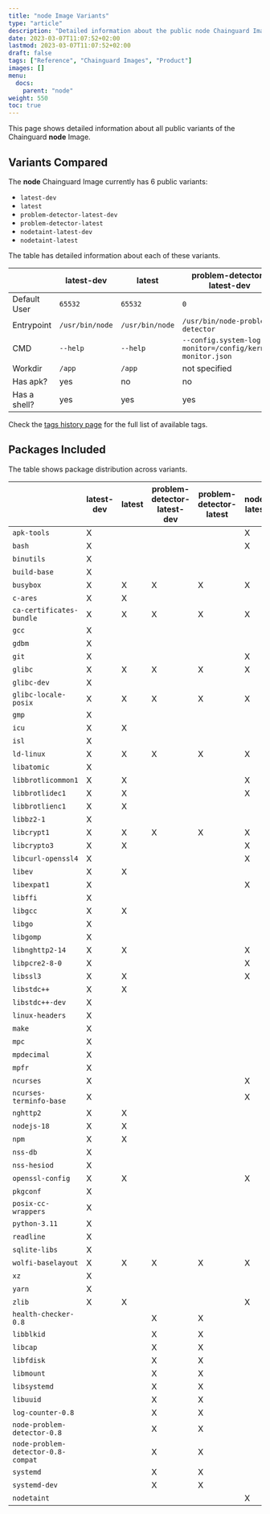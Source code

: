 ```yaml
---
title: "node Image Variants"
type: "article"
description: "Detailed information about the public node Chainguard Image variants"
date: 2023-03-07T11:07:52+02:00
lastmod: 2023-03-07T11:07:52+02:00
draft: false
tags: ["Reference", "Chainguard Images", "Product"]
images: []
menu:
  docs:
    parent: "node"
weight: 550
toc: true
---
```


This page shows detailed information about all public variants of the Chainguard **node** Image.

## Variants Compared
The **node** Chainguard Image currently has 6 public variants: 

- `latest-dev`
- `latest`
- `problem-detector-latest-dev`
- `problem-detector-latest`
- `nodetaint-latest-dev`
- `nodetaint-latest`

The table has detailed information about each of these variants.

|              | latest-dev      | latest          | problem-detector-latest-dev                               | problem-detector-latest                                   | nodetaint-latest-dev | nodetaint-latest     |
|--------------|-----------------|-----------------|-----------------------------------------------------------|-----------------------------------------------------------|----------------------|----------------------|
| Default User | `65532`         | `65532`         | `0`                                                       | `0`                                                       | `65532`              | `65532`              |
| Entrypoint   | `/usr/bin/node` | `/usr/bin/node` | `/usr/bin/node-problem-detector`                          | `/usr/bin/node-problem-detector`                          | `/usr/bin/nodetaint` | `/usr/bin/nodetaint` |
| CMD          | `--help`        | `--help`        | `--config.system-log-monitor=/config/kernel-monitor.json` | `--config.system-log-monitor=/config/kernel-monitor.json` | not specified        | not specified        |
| Workdir      | `/app`          | `/app`          | not specified                                             | not specified                                             | not specified        | not specified        |
| Has apk?     | yes             | no              | no                                                        | no                                                        | yes                  | no                   |
| Has a shell? | yes             | yes             | yes                                                       | yes                                                       | yes                  | no                   |

Check the [tags history page](/chainguard/chainguard-images/reference/node/tags_history/) for the full list of available tags.

## Packages Included
The table shows package distribution across variants.

|                                    | latest-dev | latest | problem-detector-latest-dev | problem-detector-latest | nodetaint-latest-dev | nodetaint-latest |
|------------------------------------|------------|--------|-----------------------------|-------------------------|----------------------|------------------|
| `apk-tools`                        | X          |        |                             |                         | X                    |                  |
| `bash`                             | X          |        |                             |                         | X                    |                  |
| `binutils`                         | X          |        |                             |                         |                      |                  |
| `build-base`                       | X          |        |                             |                         |                      |                  |
| `busybox`                          | X          | X      | X                           | X                       | X                    |                  |
| `c-ares`                           | X          | X      |                             |                         |                      |                  |
| `ca-certificates-bundle`           | X          | X      | X                           | X                       | X                    | X                |
| `gcc`                              | X          |        |                             |                         |                      |                  |
| `gdbm`                             | X          |        |                             |                         |                      |                  |
| `git`                              | X          |        |                             |                         | X                    |                  |
| `glibc`                            | X          | X      | X                           | X                       | X                    |                  |
| `glibc-dev`                        | X          |        |                             |                         |                      |                  |
| `glibc-locale-posix`               | X          | X      | X                           | X                       | X                    |                  |
| `gmp`                              | X          |        |                             |                         |                      |                  |
| `icu`                              | X          | X      |                             |                         |                      |                  |
| `isl`                              | X          |        |                             |                         |                      |                  |
| `ld-linux`                         | X          | X      | X                           | X                       | X                    |                  |
| `libatomic`                        | X          |        |                             |                         |                      |                  |
| `libbrotlicommon1`                 | X          | X      |                             |                         | X                    |                  |
| `libbrotlidec1`                    | X          | X      |                             |                         | X                    |                  |
| `libbrotlienc1`                    | X          | X      |                             |                         |                      |                  |
| `libbz2-1`                         | X          |        |                             |                         |                      |                  |
| `libcrypt1`                        | X          | X      | X                           | X                       | X                    |                  |
| `libcrypto3`                       | X          | X      |                             |                         | X                    |                  |
| `libcurl-openssl4`                 | X          |        |                             |                         | X                    |                  |
| `libev`                            | X          | X      |                             |                         |                      |                  |
| `libexpat1`                        | X          |        |                             |                         | X                    |                  |
| `libffi`                           | X          |        |                             |                         |                      |                  |
| `libgcc`                           | X          | X      |                             |                         |                      |                  |
| `libgo`                            | X          |        |                             |                         |                      |                  |
| `libgomp`                          | X          |        |                             |                         |                      |                  |
| `libnghttp2-14`                    | X          | X      |                             |                         | X                    |                  |
| `libpcre2-8-0`                     | X          |        |                             |                         | X                    |                  |
| `libssl3`                          | X          | X      |                             |                         | X                    |                  |
| `libstdc++`                        | X          | X      |                             |                         |                      |                  |
| `libstdc++-dev`                    | X          |        |                             |                         |                      |                  |
| `linux-headers`                    | X          |        |                             |                         |                      |                  |
| `make`                             | X          |        |                             |                         |                      |                  |
| `mpc`                              | X          |        |                             |                         |                      |                  |
| `mpdecimal`                        | X          |        |                             |                         |                      |                  |
| `mpfr`                             | X          |        |                             |                         |                      |                  |
| `ncurses`                          | X          |        |                             |                         | X                    |                  |
| `ncurses-terminfo-base`            | X          |        |                             |                         | X                    |                  |
| `nghttp2`                          | X          | X      |                             |                         |                      |                  |
| `nodejs-18`                        | X          | X      |                             |                         |                      |                  |
| `npm`                              | X          | X      |                             |                         |                      |                  |
| `nss-db`                           | X          |        |                             |                         |                      |                  |
| `nss-hesiod`                       | X          |        |                             |                         |                      |                  |
| `openssl-config`                   | X          | X      |                             |                         | X                    |                  |
| `pkgconf`                          | X          |        |                             |                         |                      |                  |
| `posix-cc-wrappers`                | X          |        |                             |                         |                      |                  |
| `python-3.11`                      | X          |        |                             |                         |                      |                  |
| `readline`                         | X          |        |                             |                         |                      |                  |
| `sqlite-libs`                      | X          |        |                             |                         |                      |                  |
| `wolfi-baselayout`                 | X          | X      | X                           | X                       | X                    | X                |
| `xz`                               | X          |        |                             |                         |                      |                  |
| `yarn`                             | X          |        |                             |                         |                      |                  |
| `zlib`                             | X          | X      |                             |                         | X                    |                  |
| `health-checker-0.8`               |            |        | X                           | X                       |                      |                  |
| `libblkid`                         |            |        | X                           | X                       |                      |                  |
| `libcap`                           |            |        | X                           | X                       |                      |                  |
| `libfdisk`                         |            |        | X                           | X                       |                      |                  |
| `libmount`                         |            |        | X                           | X                       |                      |                  |
| `libsystemd`                       |            |        | X                           | X                       |                      |                  |
| `libuuid`                          |            |        | X                           | X                       |                      |                  |
| `log-counter-0.8`                  |            |        | X                           | X                       |                      |                  |
| `node-problem-detector-0.8`        |            |        | X                           | X                       |                      |                  |
| `node-problem-detector-0.8-compat` |            |        | X                           | X                       |                      |                  |
| `systemd`                          |            |        | X                           | X                       |                      |                  |
| `systemd-dev`                      |            |        | X                           | X                       |                      |                  |
| `nodetaint`                        |            |        |                             |                         | X                    | X                |

